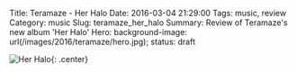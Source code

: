 Title: Teramaze - Her Halo
Date: 2016-03-04 21:29:00
Tags: music, review
Category: music
Slug: teramaze_her_halo
Summary: Review of Teramaze's new album 'Her Halo'
Hero: background-image: url(/images/2016/teramaze/hero.jpg);
status: draft

![Her Halo]({filename}/images/2016/teramaze/album.jpg){: .center}
